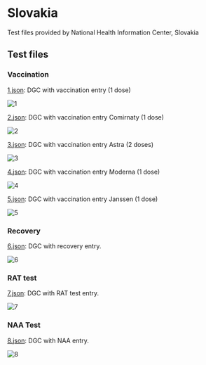 # Slovakia

Test files provided by National Health Information Center, Slovakia

## Test files

### Vaccination

[1.json](2DCode/raw/1.json): DGC with vaccination entry (1 dose)

![1](png/1.png)

[2.json](2DCode/raw/2.json): DGC with vaccination entry Comirnaty (1 dose)

![2](png/2.png)

[3.json](2DCode/raw/3.json): DGC with vaccination entry Astra (2 doses)

![3](png/3.png)

[4.json](2DCode/raw/4.json): DGC with vaccination entry Moderna (1 dose)

![4](png/4.png)

[5.json](2DCode/raw/5.json): DGC with vaccination entry Janssen (1 dose)

![5](png/5.png)


### Recovery

[6.json](2DCode/raw/6.json): DGC with recovery entry. 

![6](png/6.png)

### RAT test

[7.json](2DCode/raw/7.json): DGC with RAT test entry. 

![7](png/7.png)

### NAA Test

[8.json](2DCode/raw/8.json): DGC with NAA entry. 

![8](png/8.png)


